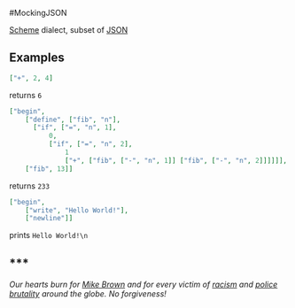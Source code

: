 #MockingJSON


[Scheme](http://en.wikipedia.org/wiki/Scheme_(programming_language)) dialect, subset of [JSON](http://en.wikipedia.org/wiki/JSON)

## Examples

```json
["+", 2, 4]
```
    
returns `6`

```json
["begin",
    ["define", ["fib", "n"],
      ["if", ["=", "n", 1],
          0,
          ["if", ["=", "n", 2],
              1
              ["+", ["fib", ["-", "n", 1]] ["fib", ["-", "n", 2]]]]]],
    ["fib", 13]]
```

returns `233`

```json
["begin", 
    ["write", "Hello World!"],
    ["newline"]]
```

prints `Hello World!\n`


## ***

*Our hearts burn for [Mike Brown](http://en.wikipedia.org/wiki/Shooting_of_Michael_Brown) and for every victim of [racism](http://en.wikipedia.org/wiki/Black_genocide) and [police brutality](http://en.wikipedia.org/wiki/Police_brutality#Russia) around the globe. No forgiveness!*
